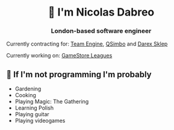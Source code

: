 <h1 align="center">👋 I'm Nicolas Dabreo</h1>
<h3 align="center">London-based software engineer</h3>

Currently contracting for: [Team Engine](https://teamengine.co.uk), [QSimbo](https://qsimbo.com) and [Darex Sklep](https://darex-sklep.pl/)

Currently working on: [GameStore Leagues](https://lgsleagues.com)

## 📅 If I'm not programming I'm probably
- Gardening
- Cooking
- Playing Magic: The Gathering
- Learning Polish
- Playing guitar
- Playing videogames
